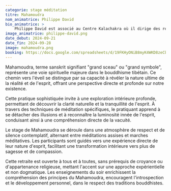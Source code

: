 ```yaml
---
categorie: stage méditation
titre: Mahamoudra
nom_animatrice: Philippe David
bio_animatrice: >
    Philippe David est associé au Centre Kalachakra où il dirige des retraites combinées de Vipassana et Mahamudra. Il étudie au centre depuis quinze ans et bénéficie d'une expérience conséquente en matière de retraites Vipassana, témoignant de son engagement profond et de sa compréhension de ces pratiques méditatives. Son travail vise à partager la richesse de la méditation et de la philosophie bouddhique favorisant une meilleure compréhension et pratique de ces traditions spirituelles .
image_animatrice: philippe-david.png
date_debut: 2024-09-21
date_fin: 2024-09-28
image: mahamoudra.png
booking: https://docs.google.com/spreadsheets/d/19FKHyONiB8myK4WKD8zeCb3HrGpH6lM1MP-7K3CTEaw/edit#gid=1677430711
---
```


Mahamoudra, terme sanskrit signifiant "grand sceau" ou "grand symbole", représente une voie spirituelle majeure dans le bouddhisme tibétain. Ce chemin vers l'éveil se distingue par sa capacité à révéler la nature ultime de la réalité et de l'esprit, offrant une perspective directe et profonde sur notre existence.
<!--more-->
Cette pratique sophistiquée invite à une exploration intérieure profonde, permettant de découvrir la clarté naturelle et la tranquillité de l'esprit. À travers des techniques de méditation spécifiques, le pratiquant apprend à se détacher des illusions et à reconnaître la luminosité innée de l'esprit, conduisant ainsi à une compréhension directe de la vacuité.

Le stage de Mahamoudra se déroule dans une atmosphère de respect et de silence contemplatif, alternant entre méditations assises et marches méditatives. Les participants sont guidés vers une expérience directe de leur nature d'esprit, facilitant une transformation intérieure vers plus de sagesse et de compassion.

Cette retraite est ouverte à tous et à toutes, sans prérequis de croyance ou d'appartenance religieuse, mettant l'accent sur une approche expérientielle et non dogmatique. Les enseignements du soir enrichissent la compréhension des principes du Mahamoudra, encouragent l'introspection et le développement personnel, dans le respect des traditions bouddhistes.